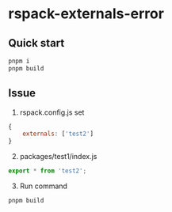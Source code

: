 # rspack-externals-error

## Quick start
```bash
pnpm i
pnpm build
```
## Issue
1. rspack.config.js set
```js
{
    externals: ['test2']
}
```
2. packages/test1/index.js
```js
export * from 'test2';
```
3. Run command
```bash
pnpm build
```